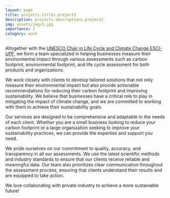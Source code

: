 ```yaml
---
layout: page
title: projects.titles.project2
description: projects.descriptions.project2
img: assets/img/3.jpg
importance: 2
category: work
---
```


Altogether with the <a href="https://www.esci.upf.edu/en/unesco-chair-in-life-cycle-and-climate-change/catedra-introduction">UNESCO Chair in Life Cycle and Climate Change ESCI-UPF</a>, we form a team specialized in helping businesses measure their environmental impact through various assessments such as carbon footprint, environmental footprint, and life cycle assessment for both products and organizations.

We work closely with clients to develop tailored solutions that not only measure their environmental impact but also provide actionable recommendations for reducing their carbon footprint and improving sustainability. We believe that businesses have a critical role to play in mitigating the impact of climate change, and we are committed to working with them to achieve their sustainability goals.

Our services are designed to be comprehensive and adaptable to the needs of each client. Whether you are a small business looking to reduce your carbon footprint or a large organization seeking to improve your sustainability practices, we can provide the expertise and support you need.

We pride ourselves on our commitment to quality, accuracy, and transparency in all our assessments. We use the latest scientific methods and industry standards to ensure that our clients receive reliable and meaningful data. Our team also prioritizes clear communication throughout the assessment process, ensuring that clients understand their results and are equipped to take action.

We love collaborating with private industry to achieve a more sustainable future!
